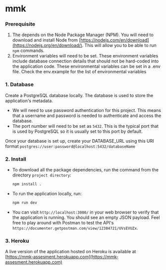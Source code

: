 # mmk

### Prerequisite
1. The depends on the Node Package Manager (NPM). You will need to download and install Node from [https://nodejs.com/en/download](https://nodejs.org/en/download/). This will allow you to be able to run `npm` commands.
2. Environment variables will need to be set. These environment variables include database connection details that should not be hard-coded into the application code. These environmental variables can be set in a .env file. Check the env.example for the list of environmental variables

### 1. Database
Create a PostgreSQL database locally. The database is used to store the application's metadata.

* We will need to use password authentication for this project. This means that a username and password is needed to authenticate and access the database.
* The port number will need to be set as `5432`. This is the typical port that is used by PostgreSQL so it is usually set to this port by default.

Once your database is set up, create your DATABASE_URL using this URI format `postgres://user:password@localhost:5432/databaseName`

### 2. Install

* To download all the package dependencies, run the command from the directory `project directory`:
    ```bash
    npm install .
    ```
* To run the application locally, run:
    ```bash
    npm run dev
    ```
* You can visit `http://localhost:3000/` in your web browser to verify that the application is running. You should see an empty JSON payload. Feel free to play around with Postman to test the API's `https://documenter.getpostman.com/view/12384721/UVsEVUZx`.

### 3. Heroku
A live version of the application hosted on Heroku is available at [https://mmk-assesment.herokuapp.com](https://mmk-assesment.herokuapp.com)
